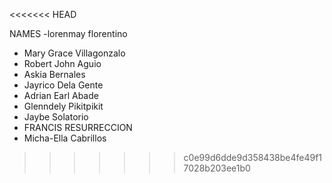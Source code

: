 <<<<<<< HEAD

NAMES
-lorenmay florentino
- Mary Grace Villagonzalo
- Robert John Aguio
- Askia Bernales
- Jayrico Dela Gente
- Adrian Earl Abade
- Glenndely Pikitpikit
- Jaybe Solatorio
- FRANCIS RESURRECCION
- Micha-Ella Cabrillos

>>>>>>> c0e99d6dde9d358438be4fe49f17028b203ee1b0
